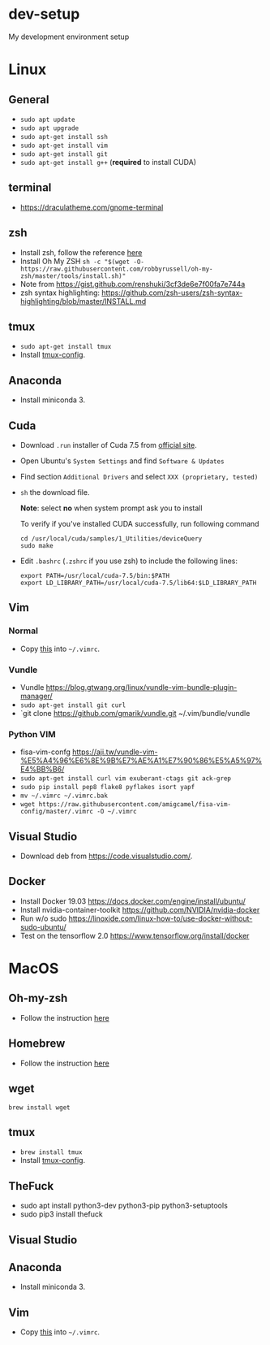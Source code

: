 # dev-setup
My development environment setup

# Linux

## General
- `sudo apt update`
- `sudo apt upgrade`
- `sudo apt-get install ssh`
- `sudo apt-get install vim`
- `sudo apt-get install git`
- `sudo apt-get install g++` (**required** to install CUDA)

## terminal
- https://draculatheme.com/gnome-terminal

## zsh

- Install zsh, follow the reference [here](https://github.com/robbyrussell/oh-my-zsh/wiki/Installing-ZSH)
- Install Oh My ZSH `sh -c "$(wget -O- https://raw.githubusercontent.com/robbyrussell/oh-my-zsh/master/tools/install.sh)"`
- Note from https://gist.github.com/renshuki/3cf3de6e7f00fa7e744a
- zsh syntax highlighting: https://github.com/zsh-users/zsh-syntax-highlighting/blob/master/INSTALL.md
## tmux

- `sudo apt-get install tmux`
- Install [tmux-config](https://github.com/tony/tmux-config).

## Anaconda
- Install miniconda 3.

## Cuda
- Download `.run` installer of Cuda 7.5 from [official site](https://developer.nvidia.com/cuda-toolkit).
- Open Ubuntu's `System Settings` and find `Software & Updates`
- Find section `Additional Drivers` and select `XXX (proprietary, tested)`
- `sh` the download file.

  **Note**: select **no** when system prompt ask you to install

  To verify if you've installed CUDA successfully, run following command
  ```
  cd /usr/local/cuda/samples/1_Utilities/deviceQuery
  sudo make
  ```
- Edit `.bashrc` (`.zshrc` if you use zsh) to include the following lines:

  ```
  export PATH=/usr/local/cuda-7.5/bin:$PATH
  export LD_LIBRARY_PATH=/usr/local/cuda-7.5/lib64:$LD_LIBRARY_PATH
  ```
## Vim
### Normal
- Copy [this](https://github.com/amix/vimrc/blob/master/vimrcs/basic.vim) into `~/.vimrc`.
### Vundle
- Vundle https://blog.gtwang.org/linux/vundle-vim-bundle-plugin-manager/ 
- `sudo apt-get install git curl`
- `git clone https://github.com/gmarik/vundle.git ~/.vim/bundle/vundle
### Python VIM
- fisa-vim-confg https://aji.tw/vundle-vim-%E5%A4%96%E6%8E%9B%E7%AE%A1%E7%90%86%E5%A5%97%E4%BB%B6/
- `sudo apt-get install curl vim exuberant-ctags git ack-grep`
- `sudo pip install pep8 flake8 pyflakes isort yapf`
- `mv ~/.vimrc ~/.vimrc.bak`
- `wget https://raw.githubusercontent.com/amigcamel/fisa-vim-config/master/.vimrc -O ~/.vimrc`

## Visual Studio
- Download deb from https://code.visualstudio.com/.

## Docker
- Install Docker 19.03 https://docs.docker.com/engine/install/ubuntu/
- Install nvidia-container-toolkit https://github.com/NVIDIA/nvidia-docker
- Run w/o sudo https://linoxide.com/linux-how-to/use-docker-without-sudo-ubuntu/
- Test on the tensorflow 2.0 https://www.tensorflow.org/install/docker

# MacOS

## Oh-my-zsh
- Follow the instruction [here](https://ohmyz.sh/)

## Homebrew
- Follow the instruction [here](https://brew.sh/)

## wget
`brew install wget`

## tmux

- `brew install tmux`
- Install [tmux-config](https://github.com/tony/tmux-config).

## TheFuck
- sudo apt install python3-dev python3-pip python3-setuptools
- sudo pip3 install thefuck

## Visual Studio

## Anaconda
- Install miniconda 3.

## Vim
- Copy [this](https://github.com/amix/vimrc/blob/master/vimrcs/basic.vim) into `~/.vimrc`.
